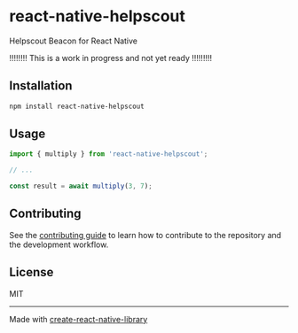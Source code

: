 # react-native-helpscout

Helpscout Beacon for React Native

!!!!!!!! This is a work in progress and not yet ready !!!!!!!!!

## Installation

```sh
npm install react-native-helpscout
```

## Usage

```js
import { multiply } from 'react-native-helpscout';

// ...

const result = await multiply(3, 7);
```

## Contributing

See the [contributing guide](CONTRIBUTING.md) to learn how to contribute to the repository and the development workflow.

## License

MIT

---

Made with [create-react-native-library](https://github.com/callstack/react-native-builder-bob)
